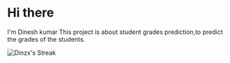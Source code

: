 # Hi there 
I'm Dinesh kumar
This project is about student grades prediction,to predict the grades of the students.

![Dinzx's Streak](https://github-readme-streak-stats.herokuapp.com/?user=Dinzx&theme=flag-india&hide_border=false)
